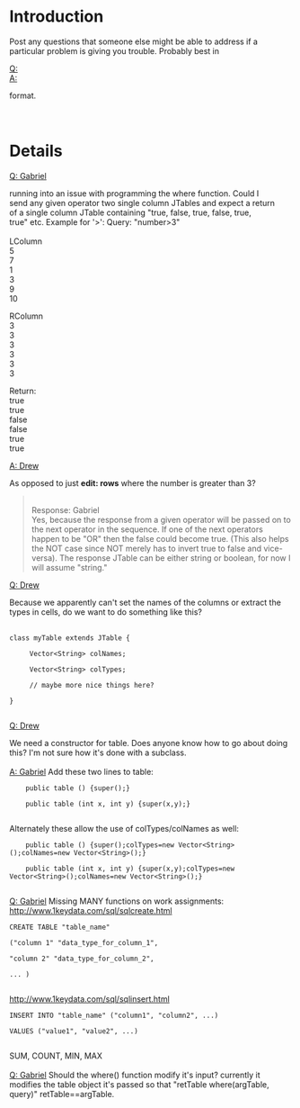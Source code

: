 # Introduction #

Post any questions that someone else might be able to address if a particular problem is giving you trouble. Probably best in

<u>Q:</u><br>
<u>A:</u>

format.<br>
<br>
<br>
<h1>Details</h1>

<u>Q: Gabriel</u>

running into an issue with programming the where function.  Could I<br>
send any given operator two single column JTables and expect a return<br>
of a single column JTable containing "true, false, true, false, true,<br>
true" etc. Example for '>': Query: "number>3"<br>
<br>
LColumn <br>
5 <br>
7 <br>
1 <br>
3 <br>
9 <br>
10 <br>

RColumn <br>
3 <br>
3 <br>
3 <br>
3 <br>
3 <br>
3 <br>

Return: <br>
true <br>
true <br>
false <br>
false <br>
true <br>
true <br>

<u>A: Drew</u>

As opposed to just <b>edit: rows</b> where the number is greater than 3?<br>
<blockquote><br>
Response: Gabriel<br>
Yes, because the response from a given operator will be passed on to the next operator in the sequence.  If one of the next operators happen to be "OR" then the false could become true.  (This also helps the NOT case since NOT merely has to invert true to false and vice-versa).  The response JTable can be either string or boolean, for now I will assume "string."<br></blockquote>

<u>Q: Drew</u>

Because we apparently can't set the names of the columns or extract the types in cells, do we want to do something like this?<br>
<br>
<pre><code>class myTable extends JTable {<br>
     Vector&lt;String&gt; colNames;<br>
     Vector&lt;String&gt; colTypes;<br>
     // maybe more nice things here?<br>
}<br>
</code></pre>


<u>Q: Drew</u>

We need a constructor for table. Does anyone know how to go about doing this? I'm not sure how it's done with a subclass.<br>
<br>
<u>A: Gabriel</u>
Add these two lines to table:<br>
<pre><code>    public table () {super();}<br>
    public table (int x, int y) {super(x,y);}<br>
</code></pre>
Alternately these allow the use of colTypes/colNames as well:<br>
<pre><code>    public table () {super();colTypes=new Vector&lt;String&gt;();colNames=new Vector&lt;String&gt;();}<br>
    public table (int x, int y) {super(x,y);colTypes=new Vector&lt;String&gt;();colNames=new Vector&lt;String&gt;();}<br>
</code></pre>

<u>Q: Gabriel</u>
Missing MANY functions on work assignments:<br>
<a href='http://www.1keydata.com/sql/sqlcreate.html'>http://www.1keydata.com/sql/sqlcreate.html</a>
<pre><code>CREATE TABLE "table_name"<br>
("column 1" "data_type_for_column_1",<br>
"column 2" "data_type_for_column_2",<br>
... )<br>
</code></pre>
<a href='http://www.1keydata.com/sql/sqlinsert.html'>http://www.1keydata.com/sql/sqlinsert.html</a>
<pre><code>INSERT INTO "table_name" ("column1", "column2", ...)<br>
VALUES ("value1", "value2", ...)<br>
</code></pre>
SUM, COUNT, MIN, MAX<br>
<br>
<u>Q: Gabriel</u>
Should the where() function modify it's input?  currently it modifies the table object it's passed so that "retTable where(argTable, query)" retTable==argTable.